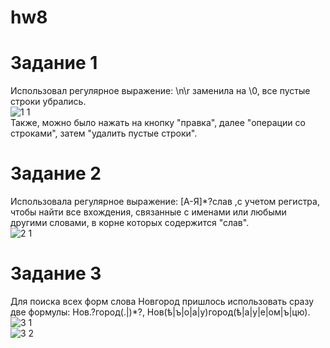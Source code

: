 # hw8

# Задание 1 <br/>
Использовал регулярное выражение: \n\r заменила на \0, все пустые строки убрались. <br/>
![1 1](https://user-images.githubusercontent.com/35491345/40872198-c026d830-668d-11e8-8ca1-ac3f4ec496c4.PNG)<br/>
Также, можно было нажать на кнопку "правка", далее "операции со строками", затем "удалить пустые строки".<br/>
# Задание 2 <br/>
Использовала регулярное выражение: [А-Я]*?слав ,с учетом регистра, чтобы найти все вхождения, связанные с именами или любыми другими словами, в корне которых содержится "слав".<br/>
![2 1](https://user-images.githubusercontent.com/35491345/40872212-e8df827c-668d-11e8-9df5-82b759ebbe52.PNG)<br/>
# Задание 3 <br/>
Для поиска всех форм слова Новгород пришлось использовать сразу две формулы: Нов.?город(.|)*?, Нов(ѣ|ъ|о|а|у)город(ѣ|а|у|е|ом|ъ|цю).<br/>
![3 1](https://user-images.githubusercontent.com/35491345/40872221-fd1b0be4-668d-11e8-8816-c2b84e5b6631.PNG)<br/>
![3 2](https://user-images.githubusercontent.com/35491345/40872224-013d246e-668e-11e8-909c-be8e29b5958d.PNG)<br/>
